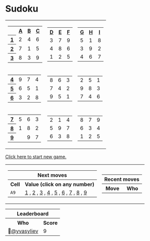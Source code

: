 <h1>Sudoku</h1>
<table class="grid">
    <tr>
        <td>
            <table class="subgrid0">
                <tr>
                    <th></th>
                    <th>
                        <a href="#">A</a>
                    </th>
                    <th>
                        <a href="#">B</a>
                    </th>
                    <th>
                        <a href="#">C</a>
                    </th>
                </tr>
                <tr class="0">
                    <th>
                        <a href="#">1</a>
                    </th>
                    <td class="0">2</td>
                    <td class="1">4</td>
                    <td class="2">6</td>
                </tr>
                <tr class="1">
                    <th>
                        <a href="#">2</a>
                    </th>
                    <td class="0">7</td>
                    <td class="1">1</td>
                    <td class="2">5</td>
                </tr>
                <tr class="2">
                    <th>
                        <a href="#">3</a>
                    </th>
                    <td class="0">8</td>
                    <td class="1">3</td>
                    <td class="2">9</td>
                </tr>
            </table>
        </td>
        <td>
            <table class="subgrid1">
                <tr>
                    <th>
                        <a href="#">D</a>
                    </th>
                    <th>
                        <a href="#">E</a>
                    </th>
                    <th>
                        <a href="#">F</a>
                    </th>
                </tr>
                <tr class="0">
                    <td class="3">3</td>
                    <td class="4">7</td>
                    <td class="5">9</td>
                </tr>
                <tr class="1">
                    <td class="3">4</td>
                    <td class="4">8</td>
                    <td class="5">6</td>
                </tr>
                <tr class="2">
                    <td class="3">1</td>
                    <td class="4">2</td>
                    <td class="5">5</td>
                </tr>
            </table>
        </td>
        <td>
            <table class="subgrid2">
                <tr>
                    <th>
                        <a href="#">G</a>
                    </th>
                    <th>
                        <a href="#">H</a>
                    </th>
                    <th>
                        <a href="#">I</a>
                    </th>
                </tr>
                <tr class="0">
                    <td class="6">5</td>
                    <td class="7">1</td>
                    <td class="8">8</td>
                </tr>
                <tr class="1">
                    <td class="6">3</td>
                    <td class="7">9</td>
                    <td class="8">2</td>
                </tr>
                <tr class="2">
                    <td class="6">4</td>
                    <td class="7">6</td>
                    <td class="8">7</td>
                </tr>
            </table>
        </td>
    </tr>
    <tr>
        <td>
            <table class="subgrid3">
                <tr class="3">
                    <th>
                        <a href="#">4</a>
                    </th>
                    <td class="0">9</td>
                    <td class="1">7</td>
                    <td class="2">4</td>
                </tr>
                <tr class="4">
                    <th>
                        <a href="#">5</a>
                    </th>
                    <td class="0">6</td>
                    <td class="1">5</td>
                    <td class="2">1</td>
                </tr>
                <tr class="5">
                    <th>
                        <a href="#">6</a>
                    </th>
                    <td class="0">3</td>
                    <td class="1">2</td>
                    <td class="2">8</td>
                </tr>
            </table>
        </td>
        <td>
            <table class="subgrid4">
                <tr class="3">
                    <td class="3">8</td>
                    <td class="4">6</td>
                    <td class="5">3</td>
                </tr>
                <tr class="4">
                    <td class="3">7</td>
                    <td class="4">4</td>
                    <td class="5">2</td>
                </tr>
                <tr class="5">
                    <td class="3">9</td>
                    <td class="4">5</td>
                    <td class="5">1</td>
                </tr>
            </table>
        </td>
        <td>
            <table class="subgrid5">
                <tr class="3">
                    <td class="6">2</td>
                    <td class="7">5</td>
                    <td class="8">1</td>
                </tr>
                <tr class="4">
                    <td class="6">9</td>
                    <td class="7">8</td>
                    <td class="8">3</td>
                </tr>
                <tr class="5">
                    <td class="6">7</td>
                    <td class="7">4</td>
                    <td class="8">6</td>
                </tr>
            </table>
        </td>
    </tr>
    <tr>
        <td>
            <table class="subgrid6">
                <tr class="6">
                    <th>
                        <a href="#">7</a>
                    </th>
                    <td class="0">5</td>
                    <td class="1">6</td>
                    <td class="2">3</td>
                </tr>
                <tr class="7">
                    <th>
                        <a href="#">8</a>
                    </th>
                    <td class="0">1</td>
                    <td class="1">8</td>
                    <td class="2">2</td>
                </tr>
                <tr class="8">
                    <th>
                        <a href="#">9</a>
                    </th>
                    <td class="0"></td>
                    <td class="1">9</td>
                    <td class="2">7</td>
                </tr>
            </table>
        </td>
        <td>
            <table class="subgrid7">
                <tr class="6">
                    <td class="3">2</td>
                    <td class="4">1</td>
                    <td class="5">4</td>
                </tr>
                <tr class="7">
                    <td class="3">5</td>
                    <td class="4">9</td>
                    <td class="5">7</td>
                </tr>
                <tr class="8">
                    <td class="3">6</td>
                    <td class="4">3</td>
                    <td class="5">8</td>
                </tr>
            </table>
        </td>
        <td>
            <table class="subgrid8">
                <tr class="6">
                    <td class="6">8</td>
                    <td class="7">7</td>
                    <td class="8">9</td>
                </tr>
                <tr class="7">
                    <td class="6">6</td>
                    <td class="7">3</td>
                    <td class="8">4</td>
                </tr>
                <tr class="8">
                    <td class="6">1</td>
                    <td class="7">2</td>
                    <td class="8">5</td>
                </tr>
            </table>
        </td>
    </tr>
</table>
<p><a href="https://github.com/yvasyliev/github-actions-check/issues/new?title=new&amp;body=Just%20push%20&#39;Submit%20new%20issue&#39;.%20You%20don&#39;t%20need%20to%20do%20anything%20else.">Click here to start new game.</a></p>
<table>
    <tr>
        <td>
            <table class="nextMoves">
    <tr>
        <th colspan="2">Next moves</th>
    </tr>
    <tr>
        <th>Cell</th>
        <th>Value (click on any number)</th>
    </tr>
    <tr>
        <td><code>A9</code></td>
        <td>
            <span>
                <a href="https://github.com/yvasyliev/github-actions-check/issues/new?title=fill%20A9%201&amp;body=Just%20push%20&#39;Submit%20new%20issue&#39;.%20You%20don&#39;t%20need%20to%20do%20anything%20else."
                >1</a><span> , </span>
            </span><span>
                <a href="https://github.com/yvasyliev/github-actions-check/issues/new?title=fill%20A9%202&amp;body=Just%20push%20&#39;Submit%20new%20issue&#39;.%20You%20don&#39;t%20need%20to%20do%20anything%20else."
                >2</a><span> , </span>
            </span><span>
                <a href="https://github.com/yvasyliev/github-actions-check/issues/new?title=fill%20A9%203&amp;body=Just%20push%20&#39;Submit%20new%20issue&#39;.%20You%20don&#39;t%20need%20to%20do%20anything%20else."
                >3</a><span> , </span>
            </span><span>
                <a href="https://github.com/yvasyliev/github-actions-check/issues/new?title=fill%20A9%204&amp;body=Just%20push%20&#39;Submit%20new%20issue&#39;.%20You%20don&#39;t%20need%20to%20do%20anything%20else."
                >4</a><span> , </span>
            </span><span>
                <a href="https://github.com/yvasyliev/github-actions-check/issues/new?title=fill%20A9%205&amp;body=Just%20push%20&#39;Submit%20new%20issue&#39;.%20You%20don&#39;t%20need%20to%20do%20anything%20else."
                >5</a><span> , </span>
            </span><span>
                <a href="https://github.com/yvasyliev/github-actions-check/issues/new?title=fill%20A9%206&amp;body=Just%20push%20&#39;Submit%20new%20issue&#39;.%20You%20don&#39;t%20need%20to%20do%20anything%20else."
                >6</a><span> , </span>
            </span><span>
                <a href="https://github.com/yvasyliev/github-actions-check/issues/new?title=fill%20A9%207&amp;body=Just%20push%20&#39;Submit%20new%20issue&#39;.%20You%20don&#39;t%20need%20to%20do%20anything%20else."
                >7</a><span> , </span>
            </span><span>
                <a href="https://github.com/yvasyliev/github-actions-check/issues/new?title=fill%20A9%208&amp;body=Just%20push%20&#39;Submit%20new%20issue&#39;.%20You%20don&#39;t%20need%20to%20do%20anything%20else."
                >8</a><span> , </span>
            </span><span>
                <a href="https://github.com/yvasyliev/github-actions-check/issues/new?title=fill%20A9%209&amp;body=Just%20push%20&#39;Submit%20new%20issue&#39;.%20You%20don&#39;t%20need%20to%20do%20anything%20else."
                >9</a>
            </span>
        </td>
    </tr>
</table>
        </td>
        <td>
            <table class="recentMoves">
    <tr>
        <th colspan="2">Recent moves</th>
    </tr>
    <tr>
        <th>Move</th>
        <th>Who</th>
    </tr>
</table>
        </td>
    </tr>
</table>
<table class="leaderboard">
    <tr>
        <th colspan="2">Leaderboard</th>
    </tr>
    <tr>
        <th>Who</th>
        <th>Score</th>
    </tr>
    <tr class="record">
        <td>👤<a class="who"
                href="https://github.com/yvasyliev">@yvasyliev</a></td>
        <td class="score">9</td>
    </tr>
</table>